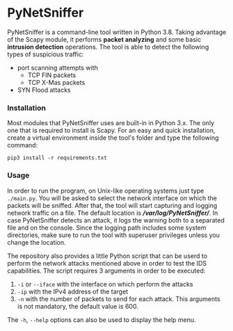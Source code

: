 # PyNetSniffer
PyNetSniffer is a command-line tool written in Python 3.8. Taking advantage of the Scapy module, it performs **packet analyzing** and some basic **intrusion detection** operations.
The tool is able to detect the following types of suspicious traffic:
- port scanning attempts with
    + TCP FIN packets
    + TCP X-Mas packets
- SYN Flood attacks

### Installation
Most modules that PyNetSniffer uses are built-in in Python 3.x. The only one that is required to install is Scapy. For an easy and quick installation, create a virtual environment inside the tool's folder and type the following command:

`pip3 install -r requirements.txt`

### Usage
In order to run the program, on Unix-like operating systems just type `./main.py`. You will be asked to select the network interface on which the packets will be sniffed. After that, the tool will start capturing and logging network traffic on a file. The default location is **_/var/log/PyNetSniffer/_**. In case PyNetSniffer detects an attack, it logs the warning both to a separated file and on the console. Since the logging path includes some system directories, make sure  to run the tool with superuser privileges unless you change the location.

The repository also provides a little Python script that can be userd to perform the network attacks mentioned above in order to test the IDS capabilities. The script requires 3 arguments in order to be executed:
1. `-i` or `--iface` with the interface on which perform the attacks
2. `-ip` with the IPv4 address of the target
3. `-n` with the number of packets to send for each attack. This arguments is not mandatory, the default value is 600.

The `-h`, `--help` options can also be used to display the help menu.
